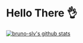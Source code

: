 # Hello There :ok_hand:

[![bruno-slv's github stats](https://github-readme-stats.vercel.app/api?username=bruno-slv&theme=dracula)](https://github.com/anuraghazra/github-readme-stats)

